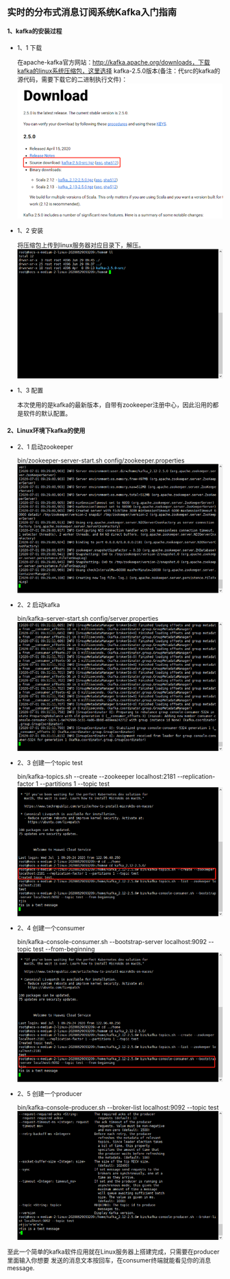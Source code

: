 ## 实时的分布式消息订阅系统Kafka入门指南

#### 1、kafka的安装过程
 
 * 1、1 下载
 
    在apache-kafka官方网站：http://kafka.apache.org/downloads，下载kafka的linux系统压缩包，这里选择
    kafka-2.5.0版本(备注：代src的kafka的源代码，需要下载它的二进制执行文件)：
    ![](./doc/images/kafka_001.png)
    
 * 1、2 安装
 
    将压缩包上传到linux服务器对应目录下，解压。   
    ![](./doc/images/kafka_002.png)
    
 * 1、3 配置
 
    本次使用的是kafka的最新版本，自带有zookeeper注册中心，因此沿用的都是软件的默认配置。
    
#### 2、Linux环境下kafka的使用

 * 2、1 启动zookeeper
 
    bin/zookeeper-server-start.sh config/zookeeper.properties
    ![](./doc/images/kafka_003.png)
    
 * 2、2 启动kafka
 
    bin/kafka-server-start.sh config/server.properties
    ![](./doc/images/kafka_004.png)
    
 * 2、3 创建一个topic test
    
    bin/kafka-topics.sh --create --zookeeper localhost:2181 --replication-factor 1 --partitions 1 --topic test
    ![](./doc/images/kafka_005.png)
    
 * 2、4 创建一个consumer
 
    bin/kafka-console-consumer.sh --bootstrap-server localhost:9092 --topic test --from-beginning
    ![](./doc/images/kafka_007.png)
    
 * 2、5 创建一个producer
 
    bin/kafka-console-producer.sh --broker-list localhost:9092 --topic test
    ![](./doc/images/kafka_006.png)
    
 至此一个简单的kafka软件应用就在Linux服务器上搭建完成，只需要在producer里面输入你想要
 发送的消息文本按回车，在consumer终端就能看见你的消息message.                
 
          